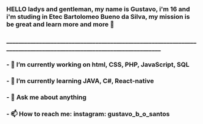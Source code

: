 ### HELLO ladys and gentleman, my name is Gustavo, i'm 16 and i'm studing in Etec Bartolomeo Bueno da Silva, my mission is be great and learn more and more 👊
### ____________________________________________________________________________________________________________________
<!--
**ThorfDivine/ThorfDivine** is a ✨ _special_ ✨ repository because its `README.md` (this file) appears on your GitHub profile.

Here are some ideas to get you started:
-->
### - 🔭 I’m currently working on html, CSS, PHP, JavaScript, SQL
### - 🌱 I’m currently learning JAVA, C#, React-native
### - 💬 Ask me about anything
### - 📫 How to reach me: instagram: gustavo_b_o_santos

